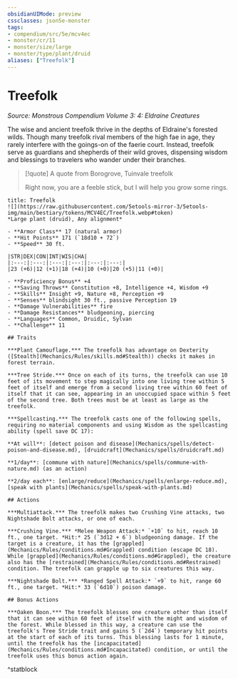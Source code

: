 ```yaml
---
obsidianUIMode: preview
cssclasses: json5e-monster
tags:
- compendium/src/5e/mcv4ec
- monster/cr/11
- monster/size/large
- monster/type/plant/druid
aliases: ["Treefolk"]
---
```

# Treefolk
*Source: Monstrous Compendium Volume 3: 4: Eldraine Creatures*  

The wise and ancient treefolk thrive in the depths of Eldraine's forested wilds. Though many treefolk rival members of the high fae in age, they rarely interfere with the goings-on of the faerie court. Instead, treefolk serve as guardians and shepherds of their wild groves, dispensing wisdom and blessings to travelers who wander under their branches.

> [!quote] A quote from Borogrove, Tuinvale treefolk  
> 
> Right now, you are a feeble stick, but I will help you grow some rings.


```ad-statblock
title: Treefolk
![](https://raw.githubusercontent.com/5etools-mirror-3/5etools-img/main/bestiary/tokens/MCV4EC/Treefolk.webp#token)
*Large plant (druid), Any alignment*

- **Armor Class** 17 (natural armor)
- **Hit Points** 171 (`18d10 + 72`)
- **Speed** 30 ft.

|STR|DEX|CON|INT|WIS|CHA|
|:---:|:---:|:---:|:---:|:---:|:---:|
|23 (+6)|12 (+1)|18 (+4)|10 (+0)|20 (+5)|11 (+0)|

- **Proficiency Bonus** +4
- **Saving Throws** Constitution +8, Intelligence +4, Wisdom +9
- **Skills** Insight +9, Nature +8, Perception +9
- **Senses** blindsight 30 ft., passive Perception 19
- **Damage Vulnerabilities** fire
- **Damage Resistances** bludgeoning, piercing
- **Languages** Common, Druidic, Sylvan
- **Challenge** 11

## Traits

***Plant Camouflage.*** The treefolk has advantage on Dexterity ([Stealth](Mechanics/Rules/skills.md#Stealth)) checks it makes in forest terrain.

***Tree Stride.*** Once on each of its turns, the treefolk can use 10 feet of its movement to step magically into one living tree within 5 feet of itself and emerge from a second living tree within 60 feet of itself that it can see, appearing in an unoccupied space within 5 feet of the second tree. Both trees must be at least as large as the treefolk.

***Spellcasting.*** The treefolk casts one of the following spells, requiring no material components and using Wisdom as the spellcasting ability (spell save DC 17):

**At will**: [detect poison and disease](Mechanics/spells/detect-poison-and-disease.md), [druidcraft](Mechanics/spells/druidcraft.md)

**1/day**: [commune with nature](Mechanics/spells/commune-with-nature.md) (as an action)

**2/day each**: [enlarge/reduce](Mechanics/spells/enlarge-reduce.md), [speak with plants](Mechanics/spells/speak-with-plants.md)

## Actions

***Multiattack.*** The treefolk makes two Crushing Vine attacks, two Nightshade Bolt attacks, or one of each.

***Crushing Vine.*** *Melee Weapon Attack:* `+10` to hit, reach 10 ft., one target. *Hit:* 25 (`3d12 + 6`) bludgeoning damage. If the target is a creature, it has the [grappled](Mechanics/Rules/conditions.md#Grappled) condition (escape DC 18). While [grappled](Mechanics/Rules/conditions.md#Grappled), the creature also has the [restrained](Mechanics/Rules/conditions.md#Restrained) condition. The treefolk can grapple up to six creatures this way.

***Nightshade Bolt.*** *Ranged Spell Attack:* `+9` to hit, range 60 ft., one target. *Hit:* 33 (`6d10`) poison damage.

## Bonus Actions

***Oaken Boon.*** The treefolk blesses one creature other than itself that it can see within 60 feet of itself with the might and wisdom of the forest. While blessed in this way, a creature can use the treefolk's Tree Stride trait and gains 5 (`2d4`) temporary hit points at the start of each of its turns. This blessing lasts for 1 minute, until the treefolk has the [incapacitated](Mechanics/Rules/conditions.md#Incapacitated) condition, or until the treefolk uses this bonus action again.
```
^statblock